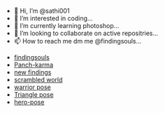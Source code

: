 - 👋 Hi, I’m @sathi001
- 👀 I’m interested in coding...
- 🌱 I’m currently learning photoshop...
- 💞️ I’m looking to collaborate on active repositries...
- 📫 How to reach me dm me  @findingsouls...

<!---
sathi001/sathi001 is a ✨ special ✨ repository because its `README.md` (this file) appears on your GitHub profile.
You can click the Preview link to take a look at your changes.
--->

<!---
[https://studio.youtube.com/channel/UCBWeKrhS0csroxUyPW8bqhg/videos]
(https://www.youtube.com/channel/UCBWeKrhS0csroxUyPW8bqhg/about)
https://youtube.com/shorts/J5oUUvmz_fc?feature=share
https://youtu.be/TOjEwwVTLJk
https://youtube.com/shorts/5V9REHG9tzY?feature=share
https://youtube.com/shorts/QTyfRECssKo?feature=share
https://youtube.com/shorts/AwLUWJUdEoI?feature=share
https://youtube.com/shorts/dDwuUDV9UpE?feature=share
https://youtube.com/shorts/Oe6ZB70satA?feature=share
--->

- [findingsouls](https://findingsouls.quora.com/As-we-walk-along-the-way?ch=10&oid=70770631&share=131fbe0b&srid=uYqnwx&target_type=post)
- [Panch-karma](https://www.quora.com/profile/FindingSoul-1/For-those-who-want-to-go-deeply-into-yogic-and-Ayurvedic-cleansing-techniques-Pancha-karma-is-an-important-practice-to?ch=10&oid=70835851&share=ec02db6a&srid=uYqnwx&target_type=post )
- [new findings](https://www.quora.com/profile/FindingSoul-1/p-70847500?ch=10&oid=70847500&share=f6e45d10&srid=uYqnwx&target_type=post)
- [scrambled world](https://www.quora.com/profile/FindingSoul-1/p-71016187?ch=10&oid=71016187&share=1190ed9c&srid=uYqnwx&target_type=post)
- [warrior pose](https://findingsouls.quora.com/Virbhadra-Asan-Virbhadra-Asan-also-known-as-Warrior-pose-Veerbbhadra-is-the-Sanskrit-name-of-Warrior-pose-It-is-named?ch=10&oid=71009726&share=dbfa8253&srid=uYqnwx&target_type=post)
- [Triangle pose](https://www.quora.com/profile/FindingSoul-1/TRIKON-ASAN?ch=10&oid=71012450&share=1c17c19e&srid=uYqnwx&target_type=post)
- [hero-pose](https://www.quora.com/profile/FindingSoul-1/Hero-pose?ch=10&oid=71011932&share=4c157099&srid=uYqnwx&target_type=post)
